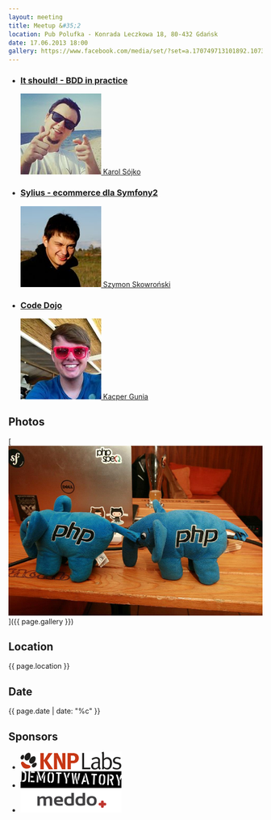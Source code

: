 ```yaml
---
layout: meeting
title: Meetup &#35;2
location: Pub Polufka - Konrada Leczkowa 18, 80-432 Gdańsk
date: 17.06.2013 18:00
gallery: https://www.facebook.com/media/set/?set=a.170749713101892.1073741831.137799619730235&type=1
---
```


<ul class="presentations">
    <li>
        <a href="https://speakerdeck.com/karolsojko/it-should-bdd-in-practice">
            <h3 class="title">It should! - BDD in practice</h3>
            <span class="info"><img src="/media/2/speaker-ks.png"> Karol Sójko</span>
        </a>
    </li>
    <li>
        <a href="#">
            <h3 class="title">Sylius - ecommerce dla Symfony2</h3>
            <span class="info"><img src="/media/2/speaker-ss.png"> Szymon Skowroński</span>
        </a>
    </li>
    <li>
        <a href="http://www.slideshare.net/cakper/2013-0617-php3-city-code-dojo">
            <h3 class="title">Code Dojo</h3>
            <span class="info"><img src="/media/2/speaker-kg.png"> Kacper Gunia</span>
        </a>
    </li>
</ul>

## Photos

[![](/media/2/gallery.png)]({{ page.gallery }})

## Location

{{ page.location }}

## Date

{{ page.date | date: "%c" }}

## Sponsors

<ul class="sponsors">
    <li><a href="http://www.knplabs.pl"><img src="/media/2/sponsor-knp.png" alt="KNP Labs"></a></li>
    <li><a href="http://www.demotywatory.pl"><img src="/media/2/sponsor-dem.png" alt="demotywatory.pl"></a></li>
    <li><a href="http://www.meddo.pl"><img src="/media/2/sponsor-meddo.png" alt="meddo"></a></li>
</ul>
